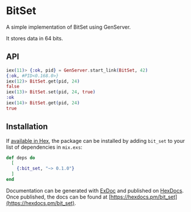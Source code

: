 # BitSet

A simple implementation of BitSet using GenServer.

It stores data in 64 bits.

## API

``` elixir
iex(11)> {:ok, pid} = GenServer.start_link(BitSet, 42)
{:ok, #PID<0.168.0>}
iex(12)> BitSet.get(pid, 24)
false
iex(13)> BitSet.set(pid, 24, true)
:ok
iex(14)> BitSet.get(pid, 24)
true
```

## Installation

If [available in Hex](https://hex.pm/docs/publish), the package can be installed
by adding `bit_set` to your list of dependencies in `mix.exs`:

```elixir
def deps do
  [
    {:bit_set, "~> 0.1.0"}
  ]
end
```

Documentation can be generated with [ExDoc](https://github.com/elixir-lang/ex_doc)
and published on [HexDocs](https://hexdocs.pm). Once published, the docs can
be found at [https://hexdocs.pm/bit_set](https://hexdocs.pm/bit_set).

